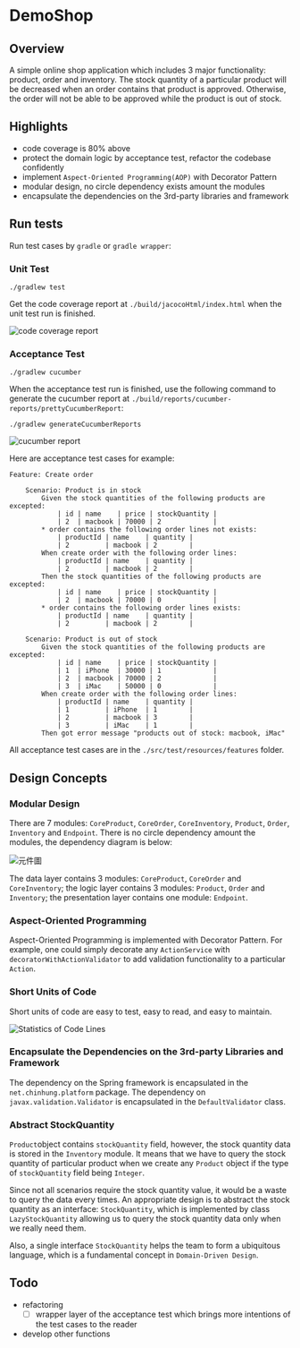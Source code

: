 # DemoShop

## Overview
A simple online shop application which includes 3 major functionality: product, order and inventory. The stock quantity of a particular product will be decreased when an order contains that product is approved. Otherwise, the order will not be able to be approved while the product is out of stock.

## Highlights
- code coverage is 80% above
- protect the domain logic by acceptance test, refactor the codebase confidently
- implement `Aspect-Oriented Programming(AOP)` with Decorator Pattern
- modular design, no circle dependency exists amount the modules
- encapsulate the dependencies on the 3rd-party libraries and framework

## Run tests
Run test cases by `gradle` or `gradle wrapper`:

### Unit Test
```
./gradlew test
```
Get the code coverage report at `./build/jacocoHtml/index.html` when the unit test run is finished.

![code coverage report](https://i.imgur.com/jLdu9Ce.png)

### Acceptance Test
```
./gradlew cucumber
```

When the acceptance test run is finished, use the following command to generate the cucumber report at `./build/reports/cucumber-reports/prettyCucumberReport`:
```
./gradlew generateCucumberReports
```
![cucumber report](https://i.imgur.com/A9gZ4r7.png)

Here are acceptance test cases for example:

```Gherkin
Feature: Create order

    Scenario: Product is in stock
        Given the stock quantities of the following products are excepted:
            | id | name    | price | stockQuantity |
            | 2  | macbook | 70000 | 2             |
        * order contains the following order lines not exists:
            | productId | name    | quantity |
            | 2         | macbook | 2        |
        When create order with the following order lines:
            | productId | name    | quantity |
            | 2         | macbook | 2        |
        Then the stock quantities of the following products are excepted:
            | id | name    | price | stockQuantity |
            | 2  | macbook | 70000 | 0             |
        * order contains the following order lines exists:
            | productId | name    | quantity |
            | 2         | macbook | 2        |

    Scenario: Product is out of stock
        Given the stock quantities of the following products are excepted:
            | id | name    | price | stockQuantity |
            | 1  | iPhone  | 30000 | 1             |
            | 2  | macbook | 70000 | 2             |
            | 3  | iMac    | 50000 | 0             |
        When create order with the following order lines:
            | productId | name    | quantity |
            | 1         | iPhone  | 1        |
            | 2         | macbook | 3        |
            | 3         | iMac    | 1        |
        Then got error message "products out of stock: macbook, iMac"
```
All acceptance test cases are in the `./src/test/resources/features` folder.

## Design Concepts

### Modular Design
There are 7 modules: `CoreProduct`, `CoreOrder`, `CoreInventory`, `Product`, `Order`, `Inventory` and `Endpoint`. There is no circle dependency amount the modules, the dependency diagram is below:

![元件圖](https://i.imgur.com/Mh7IB5b.png)

The data layer contains 3 modules: `CoreProduct`, `CoreOrder` and `CoreInventory`; the logic layer contains 3 modules: `Product`, `Order` and `Inventory`; the presentation layer contains one module: `Endpoint`.

### Aspect-Oriented Programming

Aspect-Oriented Programming is implemented with Decorator Pattern. For example, one could simply decorate any `ActionService` with `decoratorWithActionValidator` to add validation functionality to a particular `Action`.

### Short Units of Code

Short units of code are easy to test, easy to read, and easy to maintain.

![Statistics of Code Lines](https://i.imgur.com/kezLvL7.png)

### Encapsulate the Dependencies on the 3rd-party Libraries and Framework

The dependency on the Spring framework is encapsulated in the `net.chinhung.platform` package. The dependency on `javax.validation.Validator` is encapsulated in the `DefaultValidator` class.

### Abstract StockQuantity

`Product`object contains `stockQuantity` field, however, the stock quantity data is stored in the `Inventory` module. It means that we have to query the stock quantity of particular product when we create any `Product` object if the type of `stockQuantity` field being `Integer`. 

Since not all scenarios require the stock quantity value, it would be a waste to query the data every times. An appropriate design is to abstract the stock quantity as an interface: `StockQuantity`, which is implemented by class `LazyStockQuantity` allowing us to query the stock quantity data only when we really need them. 

Also, a single interface `StockQuantity` helps the team to form a ubiquitous language, which is a fundamental concept in `Domain-Driven Design`.

## Todo
- refactoring
    - [ ] wrapper layer of the acceptance test which brings more intentions of the test cases to the reader
    
- develop other functions